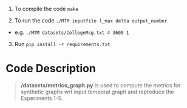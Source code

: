 1) To compile the code ```make``` <br/> 

2) To run the code ```./MTM inputfile l_max delta output_number``` <br/>
- e.g. ```./MTM datasets/CollegeMsg.txt 4 3600 1``` <br/>

3) Run ```pip install -r requirements.txt```<br/>
   
# Code Description
> **/datasets/metrics_graph.py** is used to compute the metrics for synthetic graphs wrt input temporal graph and reproduce the Experiments 1-5.


